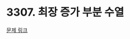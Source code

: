 # 3307. 최장 증가 부분 수열

[문제 링크](https://swexpertacademy.com/main/talk/solvingClub/problemView.do?solveclubId=AZC_w6Z6yygDFAQW&contestProbId=AWBOKg-a6l0DFAWr&probBoxId=AZDfvJpqzpQDFAQW&type=PROBLEM&problemBoxTitle=12d_pracitce&problemBoxCnt=4)